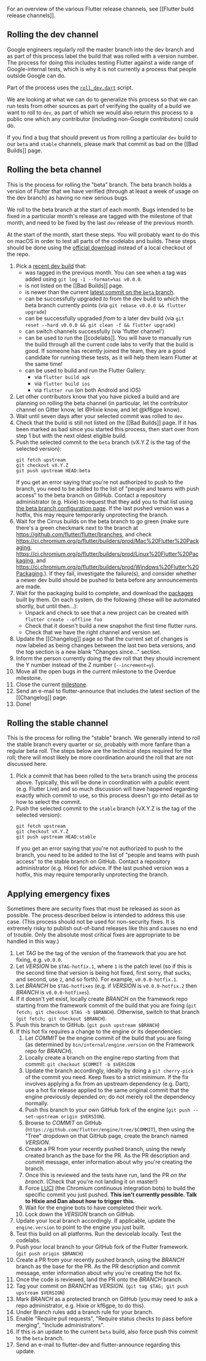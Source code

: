 For an overview of the various Flutter release channels, see [[Flutter build release channels]].

## Rolling the dev channel

Google engineers regularly roll the master branch into the dev branch and as part of this process label the
build that was rolled with a version number. The process for doing this includes testing Flutter against a wide
range of Google-internal tests, which is why it is not currently a process that people outside Google can do.

Part of the process uses the [`roll_dev.dart`](https://github.com/flutter/flutter/blob/master/dev/tools/lib/roll_dev.dart) script.

We are looking at what we can do to generalize this process so that we can run tests from other sources as
part of verifying the quality of a build we want to roll to `dev`, as part of which we would also return this
process to a public one which any contributor (including non-Google contributors) could do.

If you find a bug that should prevent us from rolling a particular `dev` build to our `beta` and `stable` channels, please mark that commit as bad on the [[Bad Builds]] page.


## Rolling the beta channel

This is the process for rolling the "beta" branch. The beta branch holds a version of Flutter that we have verified (through at least a week of usage on the dev branch) as having no new serious bugs.

We roll to the beta branch at the start of each month. Bugs intended to be fixed in a particular month's release are tagged with the milestone of that month, and need to be fixed by the last `dev` release of the previous month.

At the start of the month, start these steps. You will probably want to do this on macOS in order to test all parts of the codelabs and builds. These steps should be done using the [official download](https://flutter.io/get-started/install/) instead of a local checkout of the repo.

1. Pick a [recent dev build](https://github.com/flutter/flutter/tags) that:
    * was tagged in the previous month. You can see when a tag was added using `git log -1 --format=%ai v0.0.0`.
    * is not listed on the [[Bad Builds]] page.
    * is newer than the current [latest commit on the `beta` branch](https://github.com/flutter/flutter/commits/beta).
    * can be successfully upgraded _to_ from the dev build to which the beta branch currently points (via `git rebase v0.0.0 && flutter upgrade`)
    * can be successfully upgraded _from_ to a later dev build (via `git reset --hard v0.0.0 && git clean -f && flutter upgrade`)
    * can switch channels successfully (via 'flutter channel')
    * can be used to run the [[codelabs]]. You will have to manually run the build through all the current code labs to verify that the build is good. If someone has recently joined the team, they are a good candidate for running these tests, as it will help them learn Flutter at the same time!
    * can be used to build and run the Flutter Gallery:
        * via `flutter build apk`
        * via `flutter build ios`
        * via `flutter run` (on both Android and iOS)
1. Let other contributors know that you have picked a build and are planning on rolling the beta channel (in particular, let the contributor channel on Gitter know, let @Hixie know, and let @kf6gpe know).
1. Wait until seven days after your selected commit was rolled to `dev`.
1. Check that the build is still not listed on the [[Bad Builds]] page. If it has been marked as bad since you
started this process, then start over from step 1 but with the next oldest eligible build.
1. Push the selected commit to the `beta` branch (vX.Y.Z is the tag of the selected version):
   ```
   git fetch upstream
   git checkout vX.Y.Z
   git push upstream HEAD:beta
   ```
   If you get an error saying that you're not authorized to push to the branch, you need to be added to the list of "people and teams with push access" to the beta branch on GitHub. Contact a repository administrator (e.g. Hixie) to request that they add you to that list using [the beta branch configuration page](https://github.com/orgs/flutter/teams/beta-pushers/members). If the last pushed version was a hotfix, this may require temporarily unprotecting the branch.
1. Wait for the Cirrus builds on the beta branch to go green (make sure there's a green checkmark next to the branch at https://github.com/flutter/flutter/branches, and check https://ci.chromium.org/p/flutter/builders/prod/Mac%20Flutter%20Packaging, 
https://ci.chromium.org/p/flutter/builders/prod/Linux%20Flutter%20Packaging, and 
https://ci.chromium.org/p/flutter/builders/prod/Windows%20Flutter%20Packaging.).  If they fail, investigate the failure(s), and consider whether a newer dev build should be pushed to beta before any announcements are made.
1. Wait for the packaging build to complete, and download the [packages](https://flutter.io/sdk-archive/) built by them. On each system, do the following (these will be automated shortly, but until then...):
   - Unpack and check to see that a new project can be created with `flutter create --offline foo`
   - Check that it doesn't build a new snapshot the first time flutter runs.
   - Check that we have the right channel and version set.
1. Update the [[Changelog]] page so that the current set of changes is now labeled as being changes between the last two beta versions, and the top section is a new blank "Changes since..." section.
1. Inform the person currently doing the dev roll that they should increment the Y number instead of the Z number (`--increment=y`).
1. Move all the open bugs in the current milestone to the Overdue milestone.
1. Close the current [milestone](https://github.com/flutter/flutter/milestones?direction=asc&sort=due_date&state=open).
1. Send an e-mail to flutter-announce that includes the latest section of the [[Changelog]] page.
1. Done!

## Rolling the stable channel

This is the process for rolling the "stable" branch. We generally intend to roll the stable branch every quarter or so, probably with more fanfare than a regular beta roll. The steps below are the technical steps required for the roll; there will most likely be more coordination around the roll that are not discussed here.

1. Pick a commit that has been rolled to the `beta` branch using the process above. Typically, this will be done in coordination with a public event (e.g. Flutter Live) and so much discussion will have happened regarding exactly which commit to use, so this process doesn't go into detail as to how to select the commit.
1. Push the selected commit to the `stable` branch (vX.Y.Z is the tag of the selected version):
   ```
   git fetch upstream
   git checkout vX.Y.Z
   git push upstream HEAD:stable
   ```
   If you get an error saying that you're not authorized to push to the branch, you need to be added to the list of "people and teams with push access" to the stable branch on GitHub. Contact a repository administrator (e.g. Hixie) for advice. If the last pushed version was a hotfix, this may require temporarily unprotecting the branch.


## Applying emergency fixes

Sometimes there are security fixes that must be released as soon as possible. The process described below is intended to address this use case. (This process should not be used for non-security fixes. It is extremely risky to publish out-of-band releases like this and causes no end of trouble. Only the absolute most critical fixes are appropriate to be handled in this way.)

1. Let _TAG_ be the tag of the version of the framework that you are hot fixing, e.g. `v0.0.0`.
1. Let _VERSION_ be `$TAG-hotfix.1`, where `1` is the patch level (so if this is the second time that version is being hot fixed, first sorry, that sucks, and second, use `2`, and so forth). For example, `v0.0.0-hotfix.1`.
1. Let _BRANCH_ be `$TAG-hotfixes` (e.g. if _VERSION_ is `v0.0.0-hotfix.2` then _BRANCH_ is `v0.0.0-hotfixes`).
1. If it doesn't yet exist, locally create _BRANCH_ on the framework repo starting from the framework commit of the build that you are fixing (`git fetch; git checkout $TAG -b $BRANCH`). Otherwise, switch to that branch (`git fetch; git checkout $BRANCH`).
1. Push this branch to GitHub. (`git push upstream $BRANCH`)
1. If this hot fix requires a change to the engine or its dependencies:
   1. Let _COMMIT_ be the engine commit of the build that you are fixing (as determined by `bin/internal/engine.version` on the Framework repo for _BRANCH_).
   1. Locally create a branch on the engine repo starting from that commit: `git checkout $COMMIT -b $VERSION`
   1. Update the branch accordingly, ideally by doing a `git cherry-pick` of the commit you need. Keep fixes to a strict minimum. If the fix involves applying a fix from an upstream dependency (e.g. Dart), use a hot fix release applied to the same original commit that the engine previously depended on; do not merely roll the dependency normally.
   1. Push this branch to your own GitHub fork of the engine (`git push --set-upstream origin $VERSION`).
   1. Browse to _COMMIT_ on GitHub (`https://github.com/flutter/engine/tree/$COMMIT`), then using the "Tree" dropdown on that GitHub page, create the branch named _VERSION_.
   1. Create a PR from your recently pushed branch, using the newly created branch as the base for the PR. As the PR description and commit message, enter information about why you're creating the branch.
   1. Once this is reviewed and the tests have run, land the PR _on the branch_. (Check that you're not landing it on master!)
   1. Force [LUCI](https://ci.chromium.org/p/flutter) (the Chromium continuous integration bots) to build the specific commit you just pushed. **This isn't currently possible. Talk to Hixie and Dan about how to trigger this.**
   1. Wait for the engine bots to have completed their work.
   1. Lock down the _VERSION_ branch on GitHub.
1. Update your local branch accordingly. If applicable, update the `engine.version` to point to the engine you just built.
1. Test this build on all platforms. Run the devicelab locally. Test the codelabs.
1. Push your local branch to your GitHub fork of the Flutter framework. (`git push origin $BRANCH`)
1. Create a PR from your recently pushed branch, using the _BRANCH_ branch as the base for the PR. As the PR description and commit message, enter information about why you're creating the hot fix.
1. Once the code is reviewed, land the PR onto the _BRANCH_ branch.
1. Tag your commit on _BRANCH_ as _VERSION_. (`git tag $TAG; git push upstream $VERSION`)
1. Mark _BRANCH_ as a protected branch on GitHub (you may need to ask a repo administrator, e.g. Hixie or kf6gpe, to do this).
  1. Under Branch rules add a branch rule for your branch.
  1. Enable "Require pull requests", "Require status checks to pass before merging", "Include administrators".
1. If this is an update to the current `beta` build, also force push this commit to the `beta` branch.
1. Send an e-mail to flutter-dev and flutter-announce regarding this update.